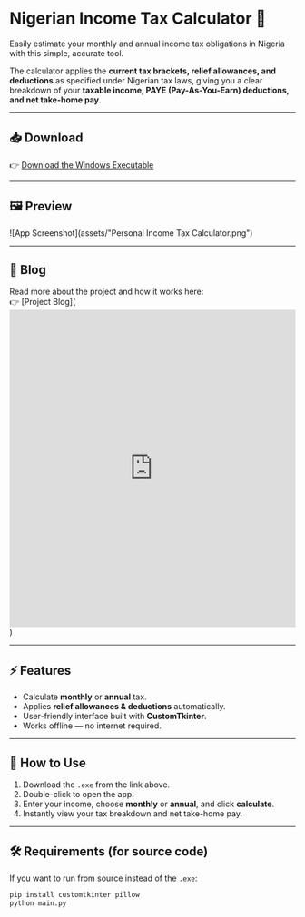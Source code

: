 # Nigerian Income Tax Calculator 🧾

Easily estimate your monthly and annual income tax obligations in Nigeria with this simple, accurate tool.  

The calculator applies the **current tax brackets, relief allowances, and deductions** as specified under Nigerian tax laws, giving you a clear breakdown of your **taxable income, PAYE (Pay-As-You-Earn) deductions, and net take-home pay**.

---

## 📥 Download

👉 [Download the Windows Executable](assets/app.exe)

---

## 🖼 Preview

![App Screenshot](assets/"Personal Income Tax Calculator.png")

---

## 📖 Blog

Read more about the project and how it works here:  
👉 [Project Blog](<iframe src="https://www.linkedin.com/embed/feed/update/urn:li:share:7373334891205320704?collapsed=1" height="560" width="504" frameborder="0" allowfullscreen="" title="Embedded post"></iframe>)

---

## ⚡ Features
- Calculate **monthly** or **annual** tax.
- Applies **relief allowances & deductions** automatically.
- User-friendly interface built with **CustomTkinter**.
- Works offline — no internet required.

---

## 🚀 How to Use
1. Download the `.exe` from the link above.  
2. Double-click to open the app.  
3. Enter your income, choose **monthly** or **annual**, and click **calculate**.  
4. Instantly view your tax breakdown and net take-home pay.  

---

## 🛠 Requirements (for source code)
If you want to run from source instead of the `.exe`:
```sh
pip install customtkinter pillow
python main.py
